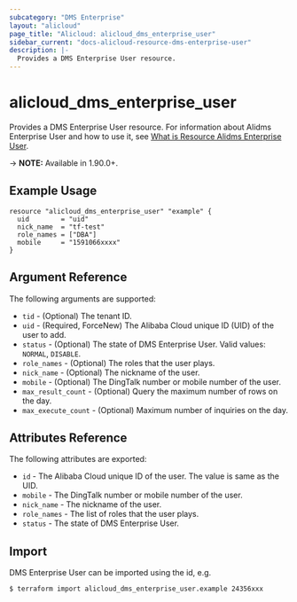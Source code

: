 ```yaml
---
subcategory: "DMS Enterprise"
layout: "alicloud"
page_title: "Alicloud: alicloud_dms_enterprise_user"
sidebar_current: "docs-alicloud-resource-dms-enterprise-user"
description: |-
  Provides a DMS Enterprise User resource.
---
```


# alicloud\_dms\_enterprise\_user

Provides a DMS Enterprise User resource. For information about Alidms Enterprise User and how to use it, see [What is Resource Alidms Enterprise User](https://www.alibabacloud.com/help/doc-detail/98001.htm).

-> **NOTE:** Available in 1.90.0+.

## Example Usage

```
resource "alicloud_dms_enterprise_user" "example" {
  uid        = "uid"
  nick_name  = "tf-test"
  role_names = ["DBA"]
  mobile     = "1591066xxxx"
}
```

## Argument Reference

The following arguments are supported:

* `tid` - (Optional) The tenant ID. 
* `uid` - (Required, ForceNew) The Alibaba Cloud unique ID (UID) of the user to add.
* `status` - (Optional) The state of DMS Enterprise User. Valid values: `NORMAL`, `DISABLE`.
* `role_names` - (Optional) The roles that the user plays.
* `nick_name` - (Optional) The nickname of the user.
* `mobile` - (Optional) The DingTalk number or mobile number of the user.
* `max_result_count` - (Optional) Query the maximum number of rows on the day.
* `max_execute_count` - (Optional) Maximum number of inquiries on the day.
                         
## Attributes Reference

The following attributes are exported:

* `id` - The Alibaba Cloud unique ID of the user. The value is same as the UID.
* `mobile` - The DingTalk number or mobile number of the user.
* `nick_name` - The nickname of the user.
* `role_names` - The list of roles that the user plays.
* `status` - The state of DMS Enterprise User.

## Import

DMS Enterprise User can be imported using the id, e.g.

```
$ terraform import alicloud_dms_enterprise_user.example 24356xxx
```
